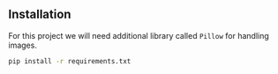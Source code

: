 ## Installation 

For this project we will need additional library called `Pillow` for handling images.

```bash
pip install -r requirements.txt
```

